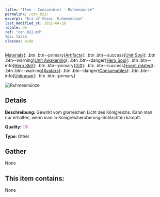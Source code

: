 ```yaml
---
title: "Item - Consumables - Ruhmesmünze"
permalink: /con_922/
excerpt: "Era of Chaos  Ruhmesmünze"
last_modified_at: 2021-04-28
locale: de
ref: "con_922.md"
toc: false
classes: wide
---
```

 [Materials](/ItemsDE/){: .btn .btn--primary}[Artifacts](/ItemsDE/Artifacts/){: .btn .btn--success}[Unit Soul](/ItemsDE/UnitSoul/){: .btn .btn--warning}[Unit Awakening](/ItemsDE/UnitAwakening/){: .btn .btn--danger}[Hero Soul](/ItemsDE/HeroSoul/){: .btn .btn--info}[Hero Skill](/ItemsDE/HeroSkill/){: .btn .btn--primary}[Gift](/ItemsDE/Gift/){: .btn .btn--success}[Event related](/ItemsDE/Events/){: .btn .btn--warning}[Avatars](/ItemsDE/Avatars/){: .btn .btn--danger}[Consumables](/ItemsDE/Consumables/){: .btn .btn--info}[Unknown](/ItemsDE/Unknown/){: .btn .btn--primary}

 ![Ruhmesmünze](/images/t/i_40010.png)

## Details
 **Beschreibung:** Gewirkt vom glorreichen Licht des Königreichs. Kann man nur erhalten, wenn man in Königreicheroberung-Schlachten kämpft.

 **Quality:** <span style="color: #DA70D6">OK</span>

 **Type:** Other

## Gather

  None

## This item contains:

  None

